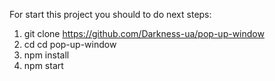 For start this project you should to do next steps:
1) git clone https://github.com/Darkness-ua/pop-up-window
2) cd cd pop-up-window
3) npm install
4) npm start
